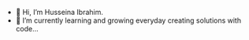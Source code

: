 - 👋 Hi, I’m Husseina Ibrahim.
- 🌱 I’m currently learning and growing everyday creating solutions with code...
<!---
Husseyna/Husseyna is a ✨ special ✨ repository because its `README.md` (this file) appears on your GitHub profile.
You can click the Preview link to take a look at your changes.
--->
